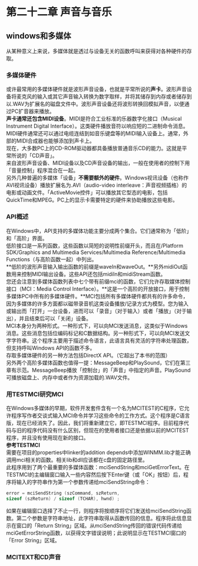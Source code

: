 # 第二十二章 声音与音乐
## windows和多媒体
从某种意义上来说，多媒体就是透过与设备无关的函数呼叫来获得对各种硬件的存取。  
### 多媒体硬件
或许最常用的多媒体硬件就是波形声音设备，也就是平常所说的**声卡**。波形声音设备将麦克风的输入或其它声音输入转换为数字取样，并将其储存到内存或者储存到以.WAV为扩展名的磁盘文件中。波形声音设备还将波形转换回模拟声音，以便通过PC扩音器来播放。    
**声卡通常还包含MIDI设备**。MIDI是符合工业标准的乐器数字化接口（Musical Instrument Digital Interface）。这类硬件播放音符以响应短的二进制命令消息。MIDI硬件通常还可以通过电缆连结到如音乐键盘等的MIDI输入设备上。通常，外部的MIDI合成器也能够添加到声卡上。    
现在，大多数PC上的CD-ROM驱动器都具备播放普通音乐CD的能力。这就是平常所说的「CD声音」。     
来自波形声音设备、MIDI设备以及CD声音设备的输出，一般在使用者的控制下用「音量控制」程序混合在一起。    
另外几种普遍的多媒体「设备」**不需要额外的硬件**。Windows视讯设备（也称作AVI视讯设备）播放扩展名为.AVI（audio-video interleave：声音视频插格）的电影或动画文件。「ActiveMovie控件」可以播放其它型态的电影，包括QuickTime和MPEG。PC上的显示卡需要特定的硬件来协助播放这些电影。   
### API概述
在Windows中，API支持的多媒体功能主要分成两个集合。它们通常称为「低阶」和「高阶」界面。    
低阶接口是一系列函数，这些函数以简短的说明性前缀开头，而且在/Platform SDK/Graphics and Multimedia Services/Multimedia Reference/Multimedia Functions（与高阶函数一起）中列出。       
**低阶的波形声音输入输出函数的前缀是waveIn和waveOut。**另外midiOut函数用来控制MIDI输出设备。这些API还包括midiIn和midiStream函数。    
您还会注意到多媒体函数列表中七个带有前缀mci的函数，它们允许存取媒体控制接口（MCI：Media Control Interface）。**这是一个高阶的开放接口，用于控制多媒体PC中所有的多媒体硬件。**MCI包括所有多媒体硬件都共有的许多命令，因为多媒体的许多方面都以磁带录音机这类设备播放/记录方式为模型。您为输入或输出而「打开」一台设备，进而可以「录音」（对于输入）或者「播放」（对于输出），并且结束后可以「关闭」设备。     
MCI本身分为两种形式。一种形式下，可以向MCI发送消息，这类似于Windows消息。这些消息包括位编码标记和C数据结构。另一种形式下，可以向MCI发送文字字符串。这个程序主要用于描述命令语言，此语言具有灵活的字符串处理函数，但支持呼叫Windows API的函数不多。    
存取多媒体硬件的另一种方法包括DirectX API。（它超出了本书的范围）   
另外两个高阶多媒体函数也值得一提：MessageBeep和PlaySound，它们在第三章有示范。MessageBeep播放「控制台」的「声音」中指定的声音。PlaySound可播放磁盘上、内存中或者作为资源加载的.WAV文件。    
### 用TESTMCI研究MCI
在Windows多媒体的早期，软件开发套件含有一个名为MCITEST的C程序，它允许程序写作者交谈式输入MCI命令并学习这些命令的工作方式。这个程序是C语言版，现在已经消失了。因此，我们将重新建立它，即TESTMCI程序。目前程序代码与旧的程序代码没有什么区别，但现在的使用者接口还是依据以前的MCITEST程序，并且没有使用现在新的接口。     
**参考TESTMCI**     
需要在项目的properties中linker的addition depends中添加WINMM.lib才能正确调用mci相关的函数。相关lib和dll应该都在c盘的固定路径里。   
此程序用到了两个最重要的多媒体函数：mciSendString和mciGetErrorText。在TESTMCI的主编辑窗口输入一些内容然后按下Enter键（或「OK」按钮）后，程序将输入的字符串作为第一个参数传递给mciSendString命令：    
```c
error = mciSendString (szCommand, szReturn,
sizeof (szReturn) / sizeof (TCHAR), hwnd) ;   
```     
如果在编辑窗口选择了不止一行，则程序将按顺序将它们发送给mciSendString函数。第二个参数是字符串地址，此字符串取得从函数传回的信息。程序将此信息显示在窗口的「Return String」区域。从mciSendString传回的错误代码传递给mciGetErrorString函数，以获得文字错误说明；此说明显示在TESTMCI窗口的「Error String」区域。
### MCITEXT和CD声音
